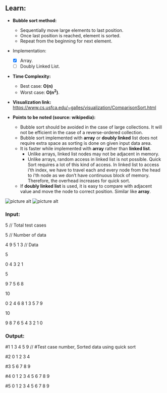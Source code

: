 ## Learn:
- **Bubble sort method:**
  - Sequentially move large elements to last position.
  - Once last position is reached, element is sorted.
  - Repeat from the beginning for next element.

- Implementation:
    - [x] Array.
    - [ ] Doubly Linked List.

- **Time Complexity:**
    - Best case: **O(n)**
    - Worst case: **O(n<sup>2</sup>)**.

- **Visualization link:** https://www.cs.usfca.edu/~galles/visualization/ComparisonSort.html

- **Points to be noted (source: wikipedia):**
  - Bubble sort should be avoided in the case of large collections. It will not be efficient in the case of a reverse-ordered collection.
  - Bubble sort implemented with **array** or **doubly linked** list does not require extra space as sorting is done on given input data area.
  - It is faster while implemented with **array** rather than **linked list**.
    - Unlike arrays, linked list nodes may not be adjacent in memory.
    - Unlike arrays, random access in linked list is not possible. Quick Sort requires a lot of this kind of access. In linked list to access i’th index, we have to travel each and every node from the head to i’th node as we don’t have continuous block of memory. Therefore, the overhead increases for quick sort.
  - If **doubly linked list** is used, it is easy to compare with adjacent value and move the node to correct position. Similar like **array**.

![picture alt](https://github.com/ami-arkhan/study-materials/blob/master/codes/sorting/bubble-sort/bubble_sort.gif "Bubble Sort")
![picture alt](https://github.com/ami-arkhan/study-materials/blob/master/codes/sorting/bubble-sort/bubble_sort_2.gif "Bubble Sort 2")



### Input:
5   // Total test cases

5   // Number of data

4 9 5 1 3   // Data

5

0 4 3 2 1

5

9 7 5 6 8

10

0 2 4 6 8 1 3 5 7 9

10

9 8 7 6 5 4 3 2 1 0



### Output:
#1 1 3 4 5 9    // #Test case number, Sorted data using quick sort

#2 0 1 2 3 4

#3 5 6 7 8 9

#4 0 1 2 3 4 5 6 7 8 9

#5 0 1 2 3 4 5 6 7 8 9
